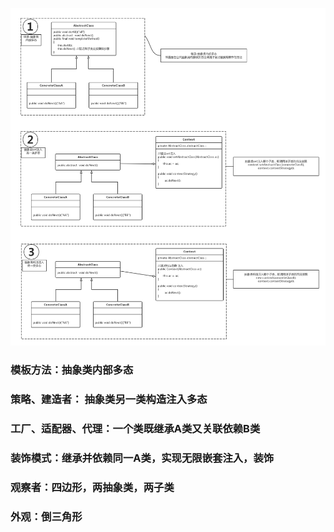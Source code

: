 ![](/assets/duotaifangshi.png)

### 模板方法：抽象类内部多态

### 策略、建造者： 抽象类另一类构造注入多态

### 工厂、适配器、代理：一个类既继承A类又关联依赖B类

### 装饰模式：继承并依赖同一A类，实现无限嵌套注入，装饰

### 观察者：四边形，两抽象类，两子类

### 外观：倒三角形



